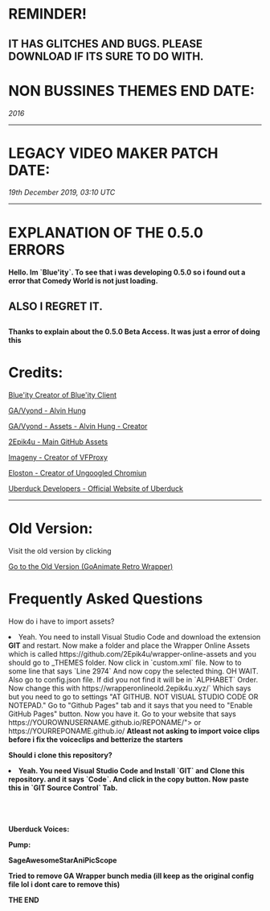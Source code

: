 # REMINDER!

IT HAS GLITCHES AND BUGS. PLEASE DOWNLOAD IF ITS SURE TO DO WITH.
-----------------------------------

# NON BUSSINES THEMES END DATE:

*2016*

-----------------------------------


# LEGACY VIDEO MAKER PATCH DATE:

*19th December 2019, 03:10 UTC*

-----------------------------------

# EXPLANATION OF THE 0.5.0 ERRORS

<h4>Hello. Im `Blue'ity`. To see that i was developing 0.5.0 so i found out a error that Comedy World is not just loading.</h4> <h2><strong>ALSO I REGRET IT.</strong><h2> <h4>Thanks to explain about the 0.5.0 Beta Access. It was just a error of doing this</h4>

# Credits: 

<a href="https://github.com/gagominecraft12">Blue'ity Creator of Blue'ity Client</a>
                                           
<a href="https://twitter.com/alvinhung">GA/Vyond - Alvin Hung</a>
                                    
<a href="https://twitter.com/Vyond">GA/Vyond - Assets - Alvin Hung - Creator</a>
                              
<a href="https://github.com/2Epik4u/">2Epik4u - Main GitHub Assets</a>
                                   
<a href="https://github.com/imageny/">Imageny - Creator of VFProxy</a>
                                  
<a href="https://github.com/Eloston/">Eloston - Creator of Ungoogled Chromiun</a>

<a href="https://uberduck.ai">Uberduck Developers - Official Website of Uberduck</a>

-----------------------------------

# Old Version:

<p>Visit the old version by clicking</p>

<a href="https://github.com/GoAniRetro-Wrapper/GoAniRetro">Go to the Old Version (GoAnimate Retro Wrapper)</a>

# Frequently Asked Questions

<p>How do i have to import assets?</p>

<li>Yeah. You need to install Visual Studio Code and download the extension <strong>GIT</strong> and restart. Now make a folder and place the Wrapper Online Assets which is called https://github.com/2Epik4u/wrapper-online-assets and you should go to _THEMES folder. Now click in `custom.xml` file. Now to to some line that says `Line 2974` And now copy the selected thing. OH WAIT. Also go to config.json file. If did you not find it will be in `ALPHABET` Order. Now change this with https://wrapperonlineold.2epik4u.xyz/` Which says but you need to go to settings "AT GITHUB. NOT VISUAL STUDIO CODE OR NOTEPAD." Go to "Github Pages" tab and it says that you need to "Enable GitHub Pages" button. Now you have it. Go to your website that says https://YOUROWNUSERNAME.github.io/REPONAME/"> or https://YOURREPONAME.github.io/ <strong>Atleast not asking to import voice clips before i fix the voiceclips and betterize the starters</strong</li>

<p>Should i clone this repository?</p>

<li>Yeah. You need Visual Studio Code and Install `GIT` and Clone this repository. and it says `Code`. And click in the copy button. Now paste this in `GIT Source Control` Tab.</li>

<br>

<br>

<br>

<p>Uberduck Voices:</p> <p>Pump:</p> <strong>SageAwesomeStarAniPicScope</p>

<p>Tried to remove GA Wrapper bunch media (ill keep as the original config file lol i dont care to remove this)


<strong>THE END</strong>
